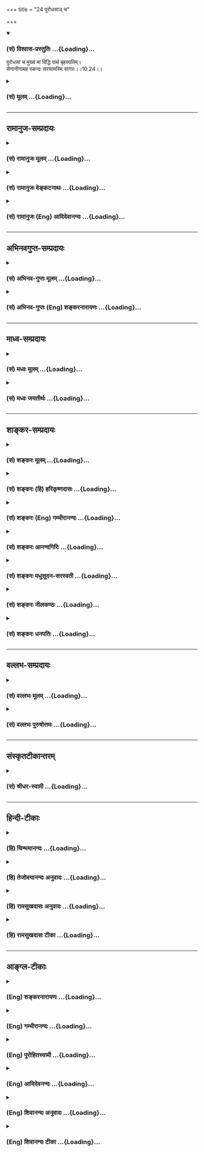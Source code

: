 +++
title = "24 पुरोधसाञ् च"

+++
<div class="js_include" newlevelforh1="3" title="(सं) विश्वास-प्रस्तुतिः" unfilled url="/purANam/mahAbhAratam/06-bhIShma-parva/02-bhagavad-gItA-parva/saMskRtam/vishvAsa-prastutiH/10_vibhUti-vistAra-yoga/24_purodhasA~n_cha.md">
<details open><summary><h3>(सं) विश्वास-प्रस्तुतिः ...{Loading}...</h3></summary>

पुरोधसां च मुख्यं मां विद्धि पार्थ बृहस्पतिम्।  
सेनानीनामहं स्कन्दः सरसामस्मि सागरः।।10.24।।
</details>
</div>
<div class="js_include collapsed" newlevelforh1="3" title="(सं) मूलम्" unfilled url="/purANam/mahAbhAratam/06-bhIShma-parva/02-bhagavad-gItA-parva/saMskRtam/mUlam/10_vibhUti-vistAra-yoga/24_purodhasA~n_cha.md">
<details><summary><h3>(सं) मूलम् ...{Loading}...</h3></summary>

पुरोधसां च मुख्यं मां विद्धि पार्थ बृहस्पतिम्।  
सेनानीनामहं स्कन्दः सरसामस्मि सागरः।।10.24।।
</details>
</div>


_________________
## रामानुज-सम्प्रदायः
<div class="js_include collapsed" newlevelforh1="3" title="(सं) रामानुजः मूलम्" unfilled url="/purANam/mahAbhAratam/06-bhIShma-parva/02-bhagavad-gItA-parva/saMskRtam/rAmAnujaH/mUlam/10_vibhUti-vistAra-yoga/24_purodhasA~n_cha.md">
<details><summary><h3>(सं) रामानुजः मूलम् ...{Loading}...</h3></summary>

।।10.24।।**पुरोधसाम्** उत्कृष्टो **बृहस्पतिः** यः सः अहम् अस्मि।
**सेनानीनां** सेनापतीनां **स्कन्दः अहम्** अस्मि; **सरसां सागरः** अहम्
**अस्मि।**

</details>
</div>
<div class="js_include collapsed" newlevelforh1="3" title="(सं) रामानुजः वेङ्कटनाथः" unfilled url="/purANam/mahAbhAratam/06-bhIShma-parva/02-bhagavad-gItA-parva/saMskRtam/rAmAnujaH/venkaTanAthaH/10_vibhUti-vistAra-yoga/24_purodhasA~n_cha.md">
<details><summary><h3>(सं) रामानुजः वेङ्कटनाथः ...{Loading}...</h3></summary>

  
  
।।10.24।। बृहस्पतिसंज्ञया बृहतां पतिरित्यतिशयसिद्धिः गिरां पतिर्ह्यसौ।
सेनानीशब्देनात्र कर्मवश्यसेनापतिसङ्ग्रहः। स्कन्दस्य
देवसेनानीत्वलक्षणोऽतिशयः। सरश्शब्देन
प्रवाहव्यतिरिक्तस्थास्नुसलिलाशयमात्रस्य विवक्षितत्वात्सागरसङ्ग्रहः;
स्रोतसां पृथग्वक्ष्यमाणत्वात् \[10।31\]।  
  

</details>
</div>
<div class="js_include collapsed" newlevelforh1="3" title="(सं) रामानुजः (Eng) आदिदेवानन्दः" unfilled url="/purANam/mahAbhAratam/06-bhIShma-parva/02-bhagavad-gItA-parva/saMskRtam/rAmAnujaH/english/AdidevAnandaH/10_vibhUti-vistAra-yoga/24_purodhasA~n_cha.md">
<details><summary><h3>(सं) रामानुजः (Eng) आदिदेवानन्दः ...{Loading}...</h3></summary>

10.24 I am that Bhraspati who is paramount among family priests. Of
generals, I am Skanda. Of reservoirs of waters, O am the ocean.

</details>
</div>


_________________
## अभिनवगुप्त-सम्प्रदायः
<div class="js_include collapsed" newlevelforh1="3" title="(सं) अभिनव-गुप्तः मूलम्" unfilled url="/purANam/mahAbhAratam/06-bhIShma-parva/02-bhagavad-gItA-parva/saMskRtam/abhinava-guptaH/mUlam/10_vibhUti-vistAra-yoga/24_purodhasA~n_cha.md">
<details><summary><h3>(सं) अभिनव-गुप्तः मूलम् ...{Loading}...</h3></summary>

।।10.19 -- 10.42।। हन्त ते कथयिष्यामीत्यादि जगत्स्थित इत्यन्तम्। अहमात्मा
(श्लो. 20) इत्यनेन व्यवच्छेदं वारयति। अन्यथा स्थावराणां हिमालय
इत्यादिवाक्येषु हिमालय एव भगवान् नान्य इति व्यवच्छेदेन;
निर्विभागत्वाभावात् ब्रह्मदर्शनं खण्डितम् अभविष्यत्। यतो यस्याखण्डाकारा
व्याप्तिस्तथा चेतसि न उपारोहति; तां च \[यो\] जिज्ञासति
तस्यायमुपदेशग्रन्थः। तथाहि उपसंहारे ( उपसंहारेण)
भेदाभेदवादं,यद्यद्विभूतिमत्सत्त्वम् (श्लो -- 41) इत्यनेनाभिधाय;
पश्चादभेदमेवोपसंहरति अथवा बहुनैतेन -- विष्टभ्याहमिदं -- एकांशेन जगत्
स्थितः (श्लो -- 42) इति। उक्तं हि -- पादोऽस्य विश्वा भूतानि
त्रिपादस्यामृतं दिवि।। इति -- RV; X; 90; 3प्रजानां सृष्टिहेतुः सर्वमिदं
भगवत्तत्त्वमेव तैस्तेर्विचित्रै रूपैर्भाव्यमानं +++(S
तत्त्वमेतैस्तैर्विचित्रैः रूपैः ; N -- विचित्ररूपै -- )+++ सकलस्य +++(S;N
सकलमस्य)+++ विषयतां यातीति।

</details>
</div>
<div class="js_include collapsed" newlevelforh1="3" title="(सं) अभिनव-गुप्तः (Eng) शङ्करनारायणः" unfilled url="/purANam/mahAbhAratam/06-bhIShma-parva/02-bhagavad-gItA-parva/saMskRtam/abhinava-guptaH/english/shankaranArAyaNaH/10_vibhUti-vistAra-yoga/24_purodhasA~n_cha.md">
<details><summary><h3>(सं) अभिनव-गुप्तः (Eng) शङ्करनारायणः ...{Loading}...</h3></summary>

10.24 See Comment under 10.42

</details>
</div>


_________________
## माध्व-सम्प्रदायः
<div class="js_include collapsed" newlevelforh1="3" title="(सं) मध्वः मूलम्" unfilled url="/purANam/mahAbhAratam/06-bhIShma-parva/02-bhagavad-gItA-parva/saMskRtam/madhvaH/mUlam/10_vibhUti-vistAra-yoga/24_purodhasA~n_cha.md">
<details><summary><h3>(सं) मध्वः मूलम् ...{Loading}...</h3></summary>

।।10.24।। Sri Madhvacharya did not comment on this sloka.,

</details>
</div>
<div class="js_include collapsed" newlevelforh1="3" title="(सं) मध्वः जयतीर्थः" unfilled url="/purANam/mahAbhAratam/06-bhIShma-parva/02-bhagavad-gItA-parva/saMskRtam/madhvaH/jayatIrthaH/10_vibhUti-vistAra-yoga/24_purodhasA~n_cha.md">
<details><summary><h3>(सं) मध्वः जयतीर्थः ...{Loading}...</h3></summary>

।।10.24।। Sri Jayatirtha did not comment on this sloka.  
  

</details>
</div>


_________________
## शाङ्कर-सम्प्रदायः
<div class="js_include collapsed" newlevelforh1="3" title="(सं) शङ्करः मूलम्" unfilled url="/purANam/mahAbhAratam/06-bhIShma-parva/02-bhagavad-gItA-parva/saMskRtam/shankaraH/mUlam/10_vibhUti-vistAra-yoga/24_purodhasA~n_cha.md">
<details><summary><h3>(सं) शङ्करः मूलम् ...{Loading}...</h3></summary>

।।10.24।। --,**पुरोधसां** च राजपुरोहितानां च **मुख्यं** प्रधानं **मां
विद्धि** हे **पार्थ बृहस्पतिम्।** स हि इन्द्रस्येति मुख्यः स्यात्
पुरोधाः। **सेनानीनां** सेनापतीनाम् **अहं स्कन्दः** देवसेनापतिः।
**सरसां** यानि देवखातानि सरांसि तेषां सरसां सागरः अस्मि भवामि।।

</details>
</div>
<div class="js_include collapsed" newlevelforh1="3" title="(सं) शङ्करः (हि) हरिकृष्णदासः" unfilled url="/purANam/mahAbhAratam/06-bhIShma-parva/02-bhagavad-gItA-parva/saMskRtam/shankaraH/hindI/harikRShNadAsaH/10_vibhUti-vistAra-yoga/24_purodhasA~n_cha.md">
<details><summary><h3>(सं) शङ्करः (हि) हरिकृष्णदासः ...{Loading}...</h3></summary>

।।10.24।। हे पार्थ पुरोहितोंमें यानी राजपुरोहितोंमें तू मुझे प्रधान
पुरोहित बृहस्पति समझ क्योंकि वे ही इन्द्रके मुख्य पुरोहित हैं।
सेनापतियोंमें मैं देवोंका सेनापति कार्तिकेय हूँ तथा सरोवरोंमें अर्थात्
जो देवनिर्मित सरोवर हैं उनमें समुद्र हूँ।

</details>
</div>
<div class="js_include collapsed" newlevelforh1="3" title="(सं) शङ्करः (Eng) गम्भीरानन्दः" unfilled url="/purANam/mahAbhAratam/06-bhIShma-parva/02-bhagavad-gItA-parva/saMskRtam/shankaraH/english/gambhIrAnandaH/10_vibhUti-vistAra-yoga/24_purodhasA~n_cha.md">
<details><summary><h3>(सं) शङ्करः (Eng) गम्भीरानन्दः ...{Loading}...</h3></summary>

10.24 O son of Prtha viddhi, know; mam, Me; to be Brahaspati, mukhyam,
the foremost; purodhasam, among the priests of kings. Being as he is the
priest of Indra, he should be the foremost. Senaninam, among ;ners of
armies; I am Skanda, the ;nder of the armies of gods. Sarasam, among
large expanses of water, among reservoirs dug by gods (i.e. among nature
reservoirs); I am sagarah, the sea.

</details>
</div>
<div class="js_include collapsed" newlevelforh1="3" title="(सं) शङ्करः आनन्दगिरिः" unfilled url="/purANam/mahAbhAratam/06-bhIShma-parva/02-bhagavad-gItA-parva/saMskRtam/shankaraH/AnandagiriH/10_vibhUti-vistAra-yoga/24_purodhasA~n_cha.md">
<details><summary><h3>(सं) शङ्करः आनन्दगिरिः ...{Loading}...</h3></summary>

।।10.24।। पुरोहितेषु बृहस्पतेर्मुख्यत्वे हेतुमाह -- **स हीति।**

</details>
</div>
<div class="js_include collapsed" newlevelforh1="3" title="(सं) शङ्करः मधुसूदन-सरस्वती" unfilled url="/purANam/mahAbhAratam/06-bhIShma-parva/02-bhagavad-gItA-parva/saMskRtam/shankaraH/madhusUdana-sarasvatI/10_vibhUti-vistAra-yoga/24_purodhasA~n_cha.md">
<details><summary><h3>(सं) शङ्करः मधुसूदन-सरस्वती ...{Loading}...</h3></summary>

।।10.24।। इन्द्रस्य सर्वराजश्रेष्ठत्वात्तत्पुरोधसं बृहस्पतिं सर्वेषां
पुरोधसां राजपुरोहितानां मध्ये मुख्यं श्रेष्ठं मामेव हे पार्थं; विद्धि
जानीहि। सेनानीनां सेनापतीनां मध्ये देवसेनापतिः स्कन्दो गुहोऽहमस्मि।
सरसां देवखातजलाशयानां मध्ये सागरः सगरपुत्रैः खातो जलाशयोऽहमस्मि।

</details>
</div>
<div class="js_include collapsed" newlevelforh1="3" title="(सं) शङ्करः नीलकण्ठः" unfilled url="/purANam/mahAbhAratam/06-bhIShma-parva/02-bhagavad-gItA-parva/saMskRtam/shankaraH/nIlakaNThaH/10_vibhUti-vistAra-yoga/24_purodhasA~n_cha.md">
<details><summary><h3>(सं) शङ्करः नीलकण्ठः ...{Loading}...</h3></summary>

।।10.24।। पुरोधसां पुरोहितानां बृहस्पतिं देवराजपुरोहितत्वात्। सेनानीनां
सेनापतीनां स्कन्दः कार्तिकेयः। सरसां जलाशयानाम्।

</details>
</div>
<div class="js_include collapsed" newlevelforh1="3" title="(सं) शङ्करः धनपतिः" unfilled url="/purANam/mahAbhAratam/06-bhIShma-parva/02-bhagavad-gItA-parva/saMskRtam/shankaraH/dhanapatiH/10_vibhUti-vistAra-yoga/24_purodhasA~n_cha.md">
<details><summary><h3>(सं) शङ्करः धनपतिः ...{Loading}...</h3></summary>

।।10.24।। पुरोधसां राजपुरोहितानां इन्द्रपुरोहितत्वान्मुख्यं पुरोहितं
बृहस्पतिं जानीहि। यता त्वं पार्थानां मुख्य इति सूचयन्नाह -- पार्थेति।
सेनापतीनां कार्तिकेय देवसेनापतिः। सरसां देवखातजलाशयानां सागरोऽस्मि।

</details>
</div>


_________________
## वल्लभ-सम्प्रदायः
<div class="js_include collapsed" newlevelforh1="3" title="(सं) वल्लभः मूलम्" unfilled url="/purANam/mahAbhAratam/06-bhIShma-parva/02-bhagavad-gItA-parva/saMskRtam/vallabhaH/mUlam/10_vibhUti-vistAra-yoga/24_purodhasA~n_cha.md">
<details><summary><h3>(सं) वल्लभः मूलम् ...{Loading}...</h3></summary>

।।10.24।। पुरोधसामिति। सरसां स्थिरजलाशयानां मध्ये सागरः।

</details>
</div>
<div class="js_include collapsed" newlevelforh1="3" title="(सं) वल्लभः पुरुषोत्तमः" unfilled url="/purANam/mahAbhAratam/06-bhIShma-parva/02-bhagavad-gItA-parva/saMskRtam/vallabhaH/puruShottamaH/10_vibhUti-vistAra-yoga/24_purodhasA~n_cha.md">
<details><summary><h3>(सं) वल्लभः पुरुषोत्तमः ...{Loading}...</h3></summary>

  
  
।।10.24।। हे पार्थ पुरोधसां च मध्ये मुख्यं बृहस्पतिं मां विद्धि। पार्थेति
सम्बोधनेन पृथासम्बन्धेन त्वयि कृपां करोमि। तथा निन्दिते पौरोहित्येऽपि
देवक्रियया तस्मिन् बुद्ध्यादिशक्तिरूपेण तिष्ठामि; तेन मत्स्वरूपं
विद्धीति व्यञ्जितम्। सेनानीनां सेनामध्ये देवसेनापतित्वात् स्कन्दोऽस्मि।
सरसां रसयुतानां स्थिरजलानां मध्ये सागरः समुद्रोऽस्मि; रत्नाकर
इत्यर्थः।  
  

</details>
</div>


_________________
## संस्कृतटीकान्तरम्
<div class="js_include collapsed" newlevelforh1="3" title="(सं) श्रीधर-स्वामी" unfilled url="/purANam/mahAbhAratam/06-bhIShma-parva/02-bhagavad-gItA-parva/saMskRtam/shrIdhara-svAmI/10_vibhUti-vistAra-yoga/24_purodhasA~n_cha.md">
<details><summary><h3>(सं) श्रीधर-स्वामी ...{Loading}...</h3></summary>

।।10.24।।**पुरोधसामिति।** पुरोधसां मध्ये देवपुरोहितत्वान्मुख्यं
बृहस्पतिं मां विद्धि। सेनानीनां सेनापतीनां मध्ये देवसेनापतिः
स्कन्दोऽहमस्मि। सरसां स्थिरजलाशयानां मध्ये समुद्रोऽस्मि।

</details>
</div>


_________________
## हिन्दी-टीकाः
<div class="js_include collapsed" newlevelforh1="3" title="(हि) चिन्मयानन्दः" unfilled url="/purANam/mahAbhAratam/06-bhIShma-parva/02-bhagavad-gItA-parva/hindI/chinmayAnandaH/10_vibhUti-vistAra-yoga/24_purodhasA~n_cha.md">
<details><summary><h3>(हि) चिन्मयानन्दः ...{Loading}...</h3></summary>

।।10.24।। मैं पुरोहितों में बृहस्पति हूँ गुरु ग्रह के अधिष्ठाता बृहस्पति
को ऋग्वेद में ब्रह्मणस्पति कहा गया है; जो स्वर्ग के अन्य देवों में उनके
पद को स्वत स्पष्ट कर देता है। देवताओं के वे आध्यात्मिक गुरु माने जाते
हैं। मैं सेनापतियों में स्कन्द हूँ स्कन्द को ही कार्तिक स्वामी के नाम से
जाना जाता है; जो भगवान् शिव के पुत्र हैं। उनका वाहन मयूर है तथा हाथ में
वे भाला (बरछा) धारण किये रहते हैं। मैं जलाशयों में सागर हूँ इन समस्त
उदाहरणों में एक बात स्पष्ट होती है कि भगवान् न केवल स्वयं के समष्टि या
सर्वातीत रूप को ही बता रहे हैं; वरन् अपने व्यष्टि या वस्तु व्यापक स्वरूप
को भी। विशेषत; इस श्लोक में निर्दिष्ट उदाहरण देखिये। निसन्देह ही; गंगाजल
का समुद्र के जल से कोई संबंध प्रतीत नहीं होता। यमुना; गोदावरी; नर्मदा;
सिन्धु या कावेरी; नील; टेम्स या अमेजन जगत् के विभिन्न सरोवरों का जल;
ग्रामों के तालाबों का जल और सिंचाई नहरों का जल; व्यक्तिगत रूप से;
स्वतन्त्र हैं; जिनका उस समुद्र से कोई संबंध नहीं है; जो जगत् को आलिंगन
बद्ध किये हुए हैं। और फिर भी; यह एक सुविदित तथ्य हैं कि इस विशाल समुद्र
के बिना ये समस्त नदियाँ तथा जलाशय बहुत पहले ही सूख गये होते। इसी प्रकार
चर प्राणी और अचर वस्तुओं का अपना स्वतन्त्र अस्तित्व प्रतीत होता है;
जिसका सत्य के असीम समुद्र से सतही दृष्टि से कोई संबंध प्रतीत न हो;
किन्तु भगवान् सूचित करते हैं कि इस सत्य के बिना यह दृश्य जगत् बहुत पहले
ही अपने अस्तित्व को मिटा चुका होता। इसी विचार का विस्तार करते हुए कहते
हैं

</details>
</div>
<div class="js_include collapsed" newlevelforh1="3" title="(हि) तेजोमयानन्दः अनुवादः" unfilled url="/purANam/mahAbhAratam/06-bhIShma-parva/02-bhagavad-gItA-parva/hindI/tejomayAnandaH/anuvAdaH/10_vibhUti-vistAra-yoga/24_purodhasA~n_cha.md">
<details><summary><h3>(हि) तेजोमयानन्दः अनुवादः ...{Loading}...</h3></summary>

।।10.24।। हे पार्थ ! पुरोहितों में मुझे बृहस्पति जानो; मैं सेनापतियों
में स्कन्द और जलाशयों में समुद्र हूँ।।

</details>
</div>
<div class="js_include collapsed" newlevelforh1="3" title="(हि) रामसुखदासः अनुवादः" unfilled url="/purANam/mahAbhAratam/06-bhIShma-parva/02-bhagavad-gItA-parva/hindI/rAmasukhadAsaH/anuvAdaH/10_vibhUti-vistAra-yoga/24_purodhasA~n_cha.md">
<details><summary><h3>(हि) रामसुखदासः अनुवादः ...{Loading}...</h3></summary>

।।10.24।। हे पार्थ ! पुरोहितोंमें मुख्य बृहस्पतिको मेरा स्वरूप समझो।
सेनापतियोंमें स्कन्द और जलाशयोंमें समुद्र मैं हूँ।

</details>
</div>
<div class="js_include collapsed" newlevelforh1="3" title="(हि) रामसुखदासः टीका" unfilled url="/purANam/mahAbhAratam/06-bhIShma-parva/02-bhagavad-gItA-parva/hindI/rAmasukhadAsaH/TIkA/10_vibhUti-vistAra-yoga/24_purodhasA~n_cha.md">
<details><summary><h3>(हि) रामसुखदासः टीका ...{Loading}...</h3></summary>

।।10.24।।***व्याख्या--*'पुरोधसां च मुख्यं मां विद्धि पार्थ
बृहस्पतिम्'--**संसारके सम्पूर्ण पुरोहितोंमें और विद्या-बुद्धिमें
बृहस्पति श्रेष्ठ हैं। ये इन्द्रके गुरु तथा देवताओंके कुलपुरोहित हैं।
इसलिये भगवान्ने अर्जुनसे बृहस्पतिको अपनी विभूति जानने-(मानने-) के लिये
कहा है।

</details>
</div>


_________________
## आङ्ग्ल-टीकाः
<div class="js_include collapsed" newlevelforh1="3" title="(Eng) शङ्करनारायणः" unfilled url="/purANam/mahAbhAratam/06-bhIShma-parva/02-bhagavad-gItA-parva/english/shankaranArAyaNaH/10_vibhUti-vistAra-yoga/24_purodhasA~n_cha.md">
<details><summary><h3>(Eng) शङ्करनारायणः ...{Loading}...</h3></summary>

10.24. Of the royal priests I am the chief viz., Brhaspati (the priest
of gods), O son of Prtha, you should know that; of the army-generals, I
am Skanda \[the War-god\]; of the water reservoirs, I am the ocean.

</details>
</div>
<div class="js_include collapsed" newlevelforh1="3" title="(Eng) गम्भीरानन्दः" unfilled url="/purANam/mahAbhAratam/06-bhIShma-parva/02-bhagavad-gItA-parva/english/gambhIrAnandaH/10_vibhUti-vistAra-yoga/24_purodhasA~n_cha.md">
<details><summary><h3>(Eng) गम्भीरानन्दः ...{Loading}...</h3></summary>

10.24 O son of Prtha, know me to be Brhaspati, the foremost among the
priests of kings. Among comanders of armies I am Skanda; among large
expanses of water I am the sea.

</details>
</div>
<div class="js_include collapsed" newlevelforh1="3" title="(Eng) पुरोहितस्वामी" unfilled url="/purANam/mahAbhAratam/06-bhIShma-parva/02-bhagavad-gItA-parva/english/purohitasvAmI/10_vibhUti-vistAra-yoga/24_purodhasA~n_cha.md">
<details><summary><h3>(Eng) पुरोहितस्वामी ...{Loading}...</h3></summary>

10.24 Among the priests, know, O Arjuna, that I am the Apostle
Brihaspati; of generals I am Skanda, the Commander-in-Chief, and of
waters I am the Ocean.

</details>
</div>
<div class="js_include collapsed" newlevelforh1="3" title="(Eng) आदिदेवनन्दः" unfilled url="/purANam/mahAbhAratam/06-bhIShma-parva/02-bhagavad-gItA-parva/english/AdidevanandaH/10_vibhUti-vistAra-yoga/24_purodhasA~n_cha.md">
<details><summary><h3>(Eng) आदिदेवनन्दः ...{Loading}...</h3></summary>

10.24 Among family Priests, O Arjuna, know Me to be the chief Brhaspati.
Of generals, I am Skanda. Of reservoirs of water, I am the ocean.

</details>
</div>
<div class="js_include collapsed" newlevelforh1="3" title="(Eng) शिवानन्दः अनुवादः" unfilled url="/purANam/mahAbhAratam/06-bhIShma-parva/02-bhagavad-gItA-parva/english/shivAnandaH/anuvAdaH/10_vibhUti-vistAra-yoga/24_purodhasA~n_cha.md">
<details><summary><h3>(Eng) शिवानन्दः अनुवादः ...{Loading}...</h3></summary>

10.24 And, among the household priests (of kings), O Arjuna, know Me to
be the chief, Brihaspati; among the army generals I am Skana; among
lakes I am the ocean. '

</details>
</div>
<div class="js_include collapsed" newlevelforh1="3" title="(Eng) शिवानन्दः टीका" unfilled url="/purANam/mahAbhAratam/06-bhIShma-parva/02-bhagavad-gItA-parva/english/shivAnandaH/TIkA/10_vibhUti-vistAra-yoga/24_purodhasA~n_cha.md">
<details><summary><h3>(Eng) शिवानन्दः टीका ...{Loading}...</h3></summary>

10.24 पुरोधसाम् among the household priests; च and; मुख्यम् the chief;
माम् Me; विद्धि know; पार्थ O Partha; बृहस्पतिम् Brihaspati; सेनानीनाम्
among generals; अहम् I; स्कन्दः Skanda; सरसाम् among lakes; अस्मि (I)
am; सागरः the ocean.Commentary Brihaspati is the chif priest of the
gods. He is the househld priest of Indra.Skanda is Kartikeya or Lord
Subramanya. He is the general of the hosts of the gods.Of things holding
water -- natural reservoirs or lakes -- I am the ocean.

</details>
</div>
